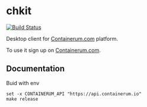 # chkit
[![Build Status](https://travis-ci.org/containerum/chkit.svg?branch=master)](https://travis-ci.org/containerum/chkit)

Desktop client for [Containerum.com](https://containerum.com) platform.

To use it sign up on [Containerum.com](https://containerum.com).

## Documentation

Buid with env
```fish
set -x CONTAINERUM_API "https://api.containerum.io"
make release
```

